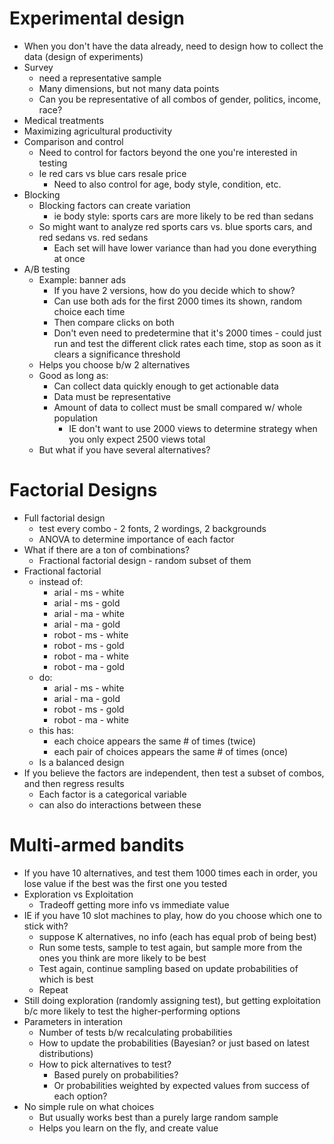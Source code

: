 # Experimental design
- When you don't have the data already, need to design how to collect the data (design of experiments)
- Survey
  - need a representative sample
  - Many dimensions, but not many data points
  - Can you be representative of all combos of gender, politics, income, race?
- Medical treatments
- Maximizing agricultural productivity
- Comparison and control
  - Need to control for factors beyond the one you're interested in testing
  - Ie red cars vs blue cars resale price
    - Need to also control for age, body style, condition, etc.
- Blocking
  - Blocking factors can create variation
    - ie body style: sports cars are more likely to be red than sedans
  - So might want to analyze red sports cars vs. blue sports cars, and red sedans vs. red sedans
    - Each set will have lower variance than had you done everything at once
- A/B testing
  - Example: banner ads
    - If you have 2 versions, how do you decide which to show?
    - Can use both ads for the first 2000 times its shown, random choice each time
    - Then compare clicks on both
    - Don't even need to predetermine that it's 2000 times - could just run and test the different click rates each time, stop as soon as it clears a significance threshold
  - Helps you choose b/w 2 alternatives
  - Good as long as:
    - Can collect data quickly enough to get actionable data
    - Data must be representative
    - Amount of data to collect must be small compared w/ whole population
      - IE don't want to use 2000 views to determine strategy when you only expect 2500 views total
  - But what if you have several alternatives? 

# Factorial Designs
- Full factorial design
  - test every combo - 2 fonts, 2 wordings, 2 backgrounds
  - ANOVA to determine importance of each factor
- What if there are a ton of combinations?
  - Fractional factorial design - random subset of them
- Fractional factorial
  - instead of:
    - arial - ms - white
    - arial - ms - gold
    - arial - ma - white
    - arial - ma - gold
    - robot - ms - white
    - robot - ms - gold
    - robot - ma - white
    - robot - ma - gold
  - do:
    - arial - ms - white
    - arial - ma - gold
    - robot - ms - gold
    - robot - ma - white
  - this has:
    - each choice appears the same # of times (twice)
    - each pair of choices appears the same # of times (once)
  - Is a balanced design
- If you believe the factors are independent, then test a subset of combos, and then regress results
  - Each factor is a categorical variable
  - can also do interactions between these
  
# Multi-armed bandits
- If you have 10 alternatives, and test them 1000 times each in order, you lose value if the best was the first one you tested
- Exploration vs Exploitation
  - Tradeoff getting more info vs immediate value
- IE if you have 10 slot machines to play, how do you choose which one to stick with?
  - suppose K alternatives, no info (each has equal prob of being best)
  - Run some tests, sample to test again, but sample more from the ones you think are more likely to be best
  - Test again, continue sampling based on update probabilities of which is best
  - Repeat
- Still doing exploration (randomly assigning test), but getting exploitation b/c more likely to test the higher-performing options
- Parameters in interation
  - Number of tests b/w recalculating probabilities
  - How to update the probabilities (Bayesian? or just based on latest distributions)
  - How to pick alternatives to test?
    - Based purely on probabilities?
    - Or probabilities weighted by expected values from success of each option?
- No simple rule on what choices 
  - But usually works best than a purely large random sample
  - Helps you learn on the fly, and create value 
